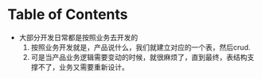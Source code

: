 # Table of Contents







+ 大部分开发日常都是按照业务去开发的
  1.  按照业务开发就是，产品说什么，我们就建立对应的一个表，然后crud.
  2. 可是当产品业务逻辑需要变动的时候，就很麻烦了，直到最终，表结构支撑不了，业务又需要重新设计。

